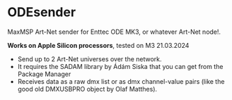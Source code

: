 # ODEsender
MaxMSP Art-Net sender for Enttec ODE MK3, or whatever Art-Net node!.

**Works on Apple Silicon processors**, tested on M3 21.03.2024

- Send up to 2 Art-Net universes over the network.
- It requires the SADAM library by Ádám Siska that you can get from the Package Manager
- Receives data as a raw dmx list or as dmx channel-value pairs (like the good old DMXUSBPRO object by Olaf Matthes).



